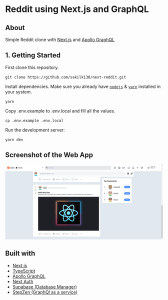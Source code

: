 # Reddit using Next.js and GraphQL

## About

Simple Reddit clone with [Next.js](https://nextjs.org/) and [Apollo GraphQL](https://www.apollographql.com/)

## 1. Getting Started

First clone this repository.

```
git clone https://github.com/sakilk130/next-reddit.git
```

Install dependencies. Make sure you already have [`nodejs`](https://nodejs.org/en/) & [`yarn`](https://yarnpkg.com/) installed in your system.

```
yarn
```

Copy .env.example to .env.local and fill all the values.

```
cp .env.example .env.local
```

Run the development server:

```
yarn dev
```

## Screenshot of the Web App

![](public/images/image.png)

## Built with

- <a href="https://nextjs.org/">Next.js</a>
- <a href="https://www.typescriptlang.org/">TypeScript</a>
- <a href="https://www.apollographql.com/">Apollo GraphQL</a>
- <a href="https://next-auth.js.org/">Next Auth</a>
- <a href="https://app.supabase.com/">Supabase (Database Manager)</a>
- <a href="https://stepzen.com/">StepZen (GraphQl as a service)</a>
